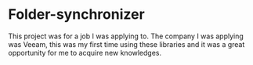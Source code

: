 # Folder-synchronizer
This project was for a job I was applying to.
The company I was applying was Veeam, this was my first time using these libraries and it was a great opportunity for me to acquire new knowledges.
